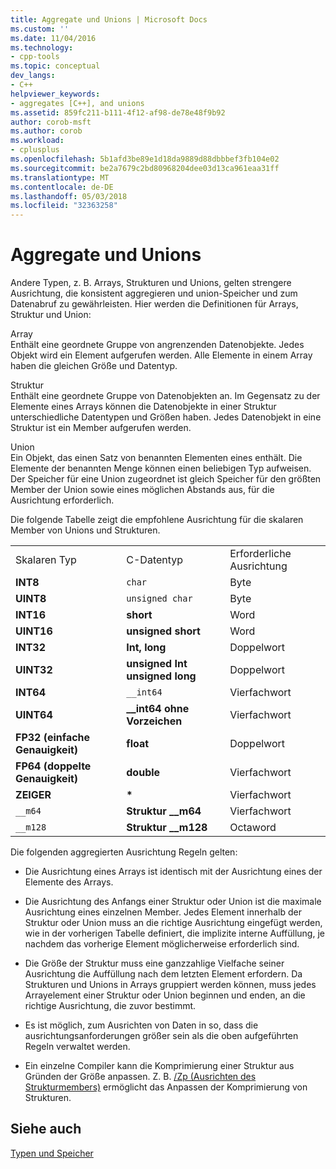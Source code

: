 ```yaml
---
title: Aggregate und Unions | Microsoft Docs
ms.custom: ''
ms.date: 11/04/2016
ms.technology:
- cpp-tools
ms.topic: conceptual
dev_langs:
- C++
helpviewer_keywords:
- aggregates [C++], and unions
ms.assetid: 859fc211-b111-4f12-af98-de78e48f9b92
author: corob-msft
ms.author: corob
ms.workload:
- cplusplus
ms.openlocfilehash: 5b1afd3be89e1d18da9889d88dbbbef3fb104e02
ms.sourcegitcommit: be2a7679c2bd80968204dee03d13ca961eaa31ff
ms.translationtype: MT
ms.contentlocale: de-DE
ms.lasthandoff: 05/03/2018
ms.locfileid: "32363258"
---
```

# <a name="aggregates-and-unions"></a>Aggregate und Unions
Andere Typen, z. B. Arrays, Strukturen und Unions, gelten strengere Ausrichtung, die konsistent aggregieren und union-Speicher und zum Datenabruf zu gewährleisten. Hier werden die Definitionen für Arrays, Struktur und Union:  
  
 Array  
 Enthält eine geordnete Gruppe von angrenzenden Datenobjekte. Jedes Objekt wird ein Element aufgerufen werden. Alle Elemente in einem Array haben die gleichen Größe und Datentyp.  
  
 Struktur  
 Enthält eine geordnete Gruppe von Datenobjekten an. Im Gegensatz zu der Elemente eines Arrays können die Datenobjekte in einer Struktur unterschiedliche Datentypen und Größen haben. Jedes Datenobjekt in eine Struktur ist ein Member aufgerufen werden.  
  
 Union  
 Ein Objekt, das einen Satz von benannten Elementen eines enthält. Die Elemente der benannten Menge können einen beliebigen Typ aufweisen. Der Speicher für eine Union zugeordnet ist gleich Speicher für den größten Member der Union sowie eines möglichen Abstands aus, für die Ausrichtung erforderlich.  
  
 Die folgende Tabelle zeigt die empfohlene Ausrichtung für die skalaren Member von Unions und Strukturen.  
  
||||  
|-|-|-|  
|Skalaren Typ|C-Datentyp|Erforderliche Ausrichtung|  
|**INT8**|`char`|Byte|  
|**UINT8**|`unsigned char`|Byte|  
|**INT16**|**short**|Word|  
|**UINT16**|**unsigned short**|Word|  
|**INT32**|**Int, long**|Doppelwort|  
|**UINT32**|**unsigned Int unsigned long**|Doppelwort|  
|**INT64**|`__int64`|Vierfachwort|  
|**UINT64**|**__int64 ohne Vorzeichen**|Vierfachwort|  
|**FP32 (einfache Genauigkeit)**|**float**|Doppelwort|  
|**FP64 (doppelte Genauigkeit)**|**double**|Vierfachwort|  
|**ZEIGER**|**\***|Vierfachwort|  
|`__m64`|**Struktur __m64**|Vierfachwort|  
|`__m128`|**Struktur __m128**|Octaword|  
  
 Die folgenden aggregierten Ausrichtung Regeln gelten:  
  
-   Die Ausrichtung eines Arrays ist identisch mit der Ausrichtung eines der Elemente des Arrays.  
  
-   Die Ausrichtung des Anfangs einer Struktur oder Union ist die maximale Ausrichtung eines einzelnen Member. Jedes Element innerhalb der Struktur oder Union muss an die richtige Ausrichtung eingefügt werden, wie in der vorherigen Tabelle definiert, die implizite interne Auffüllung, je nachdem das vorherige Element möglicherweise erforderlich sind.  
  
-   Die Größe der Struktur muss eine ganzzahlige Vielfache seiner Ausrichtung die Auffüllung nach dem letzten Element erfordern. Da Strukturen und Unions in Arrays gruppiert werden können, muss jedes Arrayelement einer Struktur oder Union beginnen und enden, an die richtige Ausrichtung, die zuvor bestimmt.  
  
-   Es ist möglich, zum Ausrichten von Daten in so, dass die ausrichtungsanforderungen größer sein als die oben aufgeführten Regeln verwaltet werden.  
  
-   Ein einzelne Compiler kann die Komprimierung einer Struktur aus Gründen der Größe anpassen. Z. B. [/Zp (Ausrichten des Strukturmembers)](../build/reference/zp-struct-member-alignment.md) ermöglicht das Anpassen der Komprimierung von Strukturen.  
  
## <a name="see-also"></a>Siehe auch  
 [Typen und Speicher](../build/types-and-storage.md)
